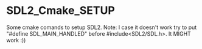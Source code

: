# SDL2_Cmake_SETUP
Some cmake comands to setup SDL2.
Note: I case it doesn't work try to put "#define SDL_MAIN_HANDLED" before #include<SDL2/SDL.h>. It MIGHT work :))
